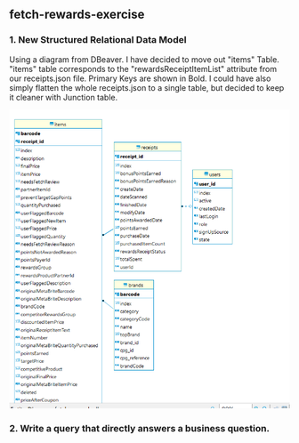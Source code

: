 ## fetch-rewards-exercise

### 1. New Structured Relational Data Model
Using a diagram from DBeaver. I have decided to move out "items" Table. "items" table corresponds to the "rewardsReceiptItemList" attribute from our receipts.json file. Primary Keys are shown in Bold. I could have also simply flatten the whole receipts.json to a single table, but decided to keep it cleaner with Junction table.

![new_er](https://github.com/Folongton/fetch-rewards-exercise/blob/master/fetch-ER.png)

### 2. Write a query that directly answers a business question.
